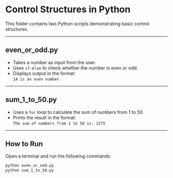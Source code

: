 # Control Structures in Python

This folder contains two Python scripts demonstrating basic control structures.

---

## even_or_odd.py

- Takes a number as input from the user.
- Uses `if-else` to check whether the number is even or odd.
- Displays output in the format:  
  `14 is an even number.`

---

## sum_1_to_50.py

- Uses a `for` loop to calculate the sum of numbers from 1 to 50.
- Prints the result in the format:  
  `The sum of numbers from 1 to 50 is: 1275`

---

## How to Run

Open a terminal and run the following commands:

```bash
python even_or_odd.py
python sum_1_to_50.py
